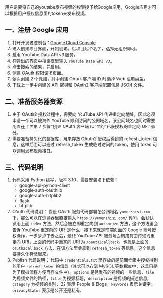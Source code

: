 用户需要将自己的youtube发布视频的权限授予给Google应用，Google应用才可以根据用户授权信息里的token来发布视频。

## 一、注册 Google 应用
1. 打开开发者控制台：[Google Cloud Console](https://console.cloud.google.com/projectselector2/apis/dashboard?hl=zh-cn&supportedpurview=project)
2. 进入创建项目界面，开始创建。给项目起个名字，选择无组织即可。
3. 启用 YouTube Data API v3 服务。
4. 在弹出的界面中搜索框里输入 `YouTube Data API v3`。
5. 点击搜索的结果，并启用。
6. 创建 OAuth 权限请求页面。
7. 依次创建 2 个凭据，其中创建 OAuth 客户端 ID 时选择 Web 应用类型。
8. 下载上一步中创建的 API 密钥和 OAuth2 客户端配置信息 JSON 文件。

## 二、准备服务器资源
1. 由于 OAuth2 授权过程中，需要向 YouTube API 传递重定向地址，因此必须申请一个可以被海外 YouTube 顺利访问的公网域名。该公网域名也同时需要配置在上面第 7 步骤“创建 OAuth 客户端 ID”里的“已获授权的重定向 URI”部分。
2. 需要准备持久化的数据库，用来存放 OAuth2 授权后得到的 refresh_token 信息，这样后面可以通过 refresh_token 生成临时访问的 token，使用 token 可以调用发布视频接口。

## 三、代码说明
1. 代码采用 Python 编写，版本 3.10，需要安装如下依赖：
   - google-api-python-client
   - google-auth-oauthlib
   - google-auth-httplib2
   - flask
   - httplib
2. OAuth 代码说明：
   假设 OAuth 服务代码部署在公网域名 `yumenzhisi.com` 下，那么可以在浏览器里直接输入 `https://yumenzhisi.com/` 访问，会默认调用上面 `index` 方法，然后会被立即重定向到 `authorize` 方法，这个方法里会告诉 YouTube 重定向的 URI 是什么，接下来就是前端页面的 Google 账号授权操作，一步步点下去之后，最终 YouTube API 服务端会调用前面传递的重定向 URI，上面的代码中重定向 URI 为 `/oauth2callback`，也就是上面的 `oauth2callback` 方法，在该方法里会拿到 `refresh_token` 等信息，这个信息要持久化存储起来。
3. Publish 代码说明：
   代码中 `credentials.txt` 里存放的是前面步骤中授权得到的用户 `refresh_token` 的信息（其实可以存到 MySQL 等数据库中，这里只是为了模拟流程方便而存文件中）。`options` 是待发布的视频的一些信息，`file` 为视频文件的路径，`title` 为视频标题，`description` 是视频的描述信息，`category` 为视频的类别，22 表示 People & Blogs，`keywords` 表示关键字，`privacyStatus` 表示是公开还是私有。
